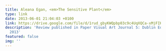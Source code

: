 ```yaml
---
title: Aleana Egan, <em>The Sensitive Plant</em>
type: link
date: 2013-06-01 21:04:03 +0100
link: https://drive.google.com/file/d/1rud_gbyKWQpbp03c9c4UqXQCa-xMjFIK/view?usp=sharing
description: 'Review published in Paper Visual Art Journal 5: Dublin Edition, June
  2013'
featured: false
img: ''
---
```

